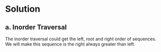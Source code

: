 # Solution
## a. Inorder Traversal
The inorder traversal could get the left, root and right order of sequences. 
We will make this sequence is the right always greater than left.
